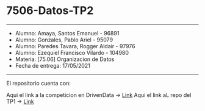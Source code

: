 # 7506-Datos-TP2
---
- Alumno: Amaya, Santos Emanuel - 96891
- Alumno: Gonzales, Pablo Ariel - 95079
- Alumno: Paredes Tavara, Rogger Aldair - 97976
- Alumno: Ezequiel Francisco Vilardo - 104980
- Materia: [75.06] Organizacion de Datos
- Fecha de entrega: 17/05/2021
---
El repositorio cuenta con:


Aqui el link a la competicion en DrivenData -> [Link](https://www.drivendata.org/competitions/57/nepal-earthquake/)
Aqui el link aL repo del TP1 -> [Link](https://github.com/EzequielVF/7506-Datos-TP1)

